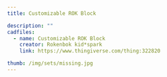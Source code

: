 ```yaml
---
title: Customizable ROK Block

description: ""
cadfiles:
  - name: Customizable ROK Block
    creator: Rokenbok kid*spark
    link: https://www.thingiverse.com/thing:322820

thumb: /img/sets/missing.jpg
---
```


